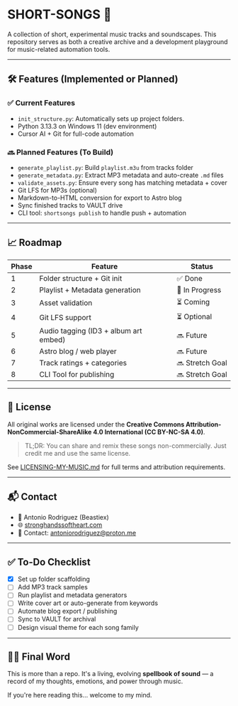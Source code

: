 # SHORT-SONGS 🎵

A collection of short, experimental music tracks and soundscapes. This repository serves as both a creative archive and a development playground for music-related automation tools.

---

## 🛠️ Features (Implemented or Planned)

### ✅ Current Features

- `init_structure.py`: Automatically sets up project folders.
- Python 3.13.3 on Windows 11 (dev environment)
- Cursor AI + Git for full-code automation

### 🔜 Planned Features (To Build)

- `generate_playlist.py`: Build `playlist.m3u` from tracks folder
- `generate_metadata.py`: Extract MP3 metadata and auto-create `.md` files
- `validate_assets.py`: Ensure every song has matching metadata + cover
- Git LFS for MP3s (optional)
- Markdown-to-HTML conversion for export to Astro blog
- Sync finished tracks to VAULT drive
- CLI tool: `shortsongs publish` to handle push + automation

---

## 📈 Roadmap

| Phase | Feature                               | Status          |
| ----- | ------------------------------------- | --------------- |
| 1     | Folder structure + Git init           | ✅ Done         |
| 2     | Playlist + Metadata generation        | 🔄 In Progress  |
| 3     | Asset validation                      | ⏳ Coming       |
| 4     | Git LFS support                       | ⏳ Optional     |
| 5     | Audio tagging (ID3 + album art embed) | 🔜 Future       |
| 6     | Astro blog / web player               | 🔜 Future       |
| 7     | Track ratings + categories            | 🔜 Stretch Goal |
| 8     | CLI Tool for publishing               | 🔜 Stretch Goal |

---

## 📜 License

All original works are licensed under the **Creative Commons Attribution-NonCommercial-ShareAlike 4.0 International (CC BY-NC-SA 4.0)**.

> TL;DR: You can share and remix these songs non-commercially. Just credit me and use the same license.

See [LICENSING-MY-MUSIC.md](LICENSING-MY-MUSIC.md) for full terms and attribution requirements.

---

## 📬 Contact

- 👤 Antonio Rodriguez (Beastiex)
- 🌐 [stronghandssoftheart.com](https://www.stronghandssoftheart.com)
- 💌 Contact: antoniorodriguez@proton.me

---

## ✅ To-Do Checklist

- [x] Set up folder scaffolding
- [ ] Add MP3 track samples
- [ ] Run playlist and metadata generators
- [ ] Write cover art or auto-generate from keywords
- [ ] Automate blog export / publishing
- [ ] Sync to VAULT for archival
- [ ] Design visual theme for each song family

---

## 🧙‍♂️ Final Word

This is more than a repo. It's a living, evolving **spellbook of sound** — a record of my thoughts, emotions, and power through music.

If you're here reading this… welcome to my mind.
